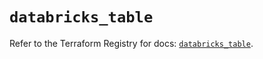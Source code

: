 # `databricks_table`

Refer to the Terraform Registry for docs: [`databricks_table`](https://registry.terraform.io/providers/databricks/databricks/1.71.0/docs/resources/table).
